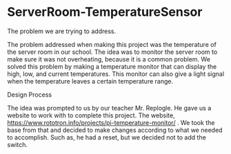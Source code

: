 # ServerRoom-TemperatureSensor

The problem we are trying to address.

The problem addressed when making this project was the temperature of the server room in our school. The idea was to monitor the server room to make sure it was not overheating, because it is a common problem. We solved this problem by making a temperature monitor that can display the high, low, and current temperatures. This monitor can also give a light signal when the temperature leaves a certain temperature range.


Design Process

The idea was prompted to us by our teacher Mr. Replogle. He gave us a website to work with to complete this project. The website, https://www.rototron.info/projects/pi-temperature-monitor/ . We took the base from that and decided to make changes according to what we needed to accomplish. Such as, he had a reset, but we decided not to add the switch.
